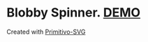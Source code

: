 # Blobby Spinner. [DEMO](https://codesandbox.io/s/github/guandjoy/blobby-spinner)

Created with [Primitivo-SVG](https://github.com/guandjoy/primitivo-svg)
